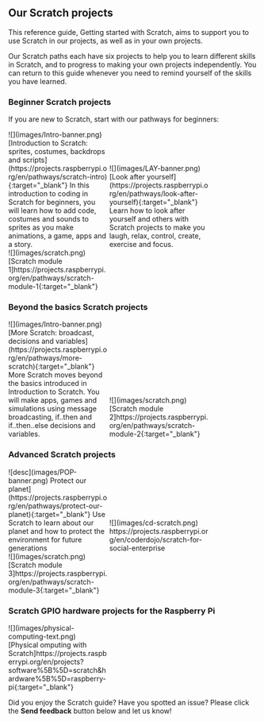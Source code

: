 ## Our Scratch projects

This reference guide, Getting started with Scratch, aims to support you to use Scratch in our projects, as well as in your own projects.

Our Scratch paths each have six projects to help you to learn different skills in Scratch, and to progress to making your own projects independently. You can return to this guide whenever you need to remind yourself of the skills you have learned.

### Beginner Scratch projects

If you are new to Scratch, start with our pathways for beginners:

<div style="display: inline-block; max-width: 200px;">
![](images/Intro-banner.png)
[Introduction to Scratch: sprites, costumes, backdrops and scripts](https://projects.raspberrypi.org/en/pathways/scratch-intro){:target="_blank"}
In this introduction to coding in Scratch for beginners, you will learn how to add code, costumes and sounds to sprites as you make animations, a game, apps and a story.
</div>

<div style="display: inline-block; max-width: 200px;">
![](images/LAY-banner.png)
[Look after yourself](https://projects.raspberrypi.org/en/pathways/look-after-yourself){:target="_blank"}
Learn how to look after yourself and others with Scratch projects to make you laugh, relax, control, create, exercise and focus.
</div>

<div style="display: inline-block; max-width: 200px;">
![](images/scratch.png)
[Scratch module 1]https://projects.raspberrypi.org/en/pathways/scratch-module-1{:target="_blank"}
</div>

<br/>

### Beyond the basics Scratch projects

<div style="display: inline-block; max-width: 200px;">
![](images/Intro-banner.png)
[More Scratch: broadcast, decisions and variables](https://projects.raspberrypi.org/en/pathways/more-scratch){:target="_blank"}
More Scratch moves beyond the basics introduced in Introduction to Scratch. You will make apps, games and simulations using message broadcasting, if..then and if..then..else decisions and variables.
</div>

<div style="display: inline-block; max-width: 200px;">
![](images/scratch.png)
[Scratch module 2]https://projects.raspberrypi.org/en/pathways/scratch-module-2{:target="_blank"}
</div>

### Advanced Scratch projects

<div style="display: inline-block; max-width: 200px;">
![desc](images/POP-banner.png)
Protect our planet](https://projects.raspberrypi.org/en/pathways/protect-our-planet){:target="_blank"}
Use Scratch to learn about our planet and how to protect the environment for future generations
</div>

<div style="display: inline-block; max-width: 200px;">
![](images/cd-scratch.png)
https://projects.raspberrypi.org/en/coderdojo/scratch-for-social-enterprise
</div>

<div style="display: inline-block; max-width: 200px;">
![](images/scratch.png)
[Scratch module 3]https://projects.raspberrypi.org/en/pathways/scratch-module-3{:target="_blank"}
</div>

### Scratch GPIO hardware projects for the Raspberry Pi

<div style="display: inline-block; max-width: 200px;">
![](images/physical-computing-text.png)
[Physical omputing with Scratch]https://projects.raspberrypi.org/en/projects?software%5B%5D=scratch&hardware%5B%5D=raspberry-pi{:target="_blank"}
</div>

Did you enjoy the Scratch guide? Have you spotted an issue? Please click the **Send feedback** button below and let us know!
